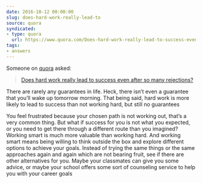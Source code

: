 ```yaml
---
date: 2016-10-12 00:00:00
slug: does-hard-work-really-lead-to
source: quora
syndicated:
- type: quora
  url: https://www.quora.com/Does-hard-work-really-lead-to-success-even-after-so-many-rejections/answer/Roy-Tang
tags:
- answers
---
```


Someone on [quora](https://quora.com) asked:

> [Does hard work really lead to success even after so many rejections?](https://www.quora.com/Does-hard-work-really-lead-to-success-even-after-so-many-rejections/answer/Roy-Tang)


There are rarely any guarantees in life. Heck, there isn’t even a guarantee that you’ll wake up tomorrow morning. That being said, hard work is more likely to lead to success than not working hard, but still no guarantees

You feel frustrated because your chosen path is not working out, that’s a very common thing. But what if success for you is not what you expected, or you need to get there through a different route than you imagined? Working smart is much more valuable than working hard. And working smart means being willing to think outside the box and explore different options to achieve your goals. Instead of trying the same things or the same approaches again and again which are not bearing fruit, see if there are other alternatives for you. Maybe your classmates can give you some advice, or maybe your school offers some sort of counseling service to help you with your career goals